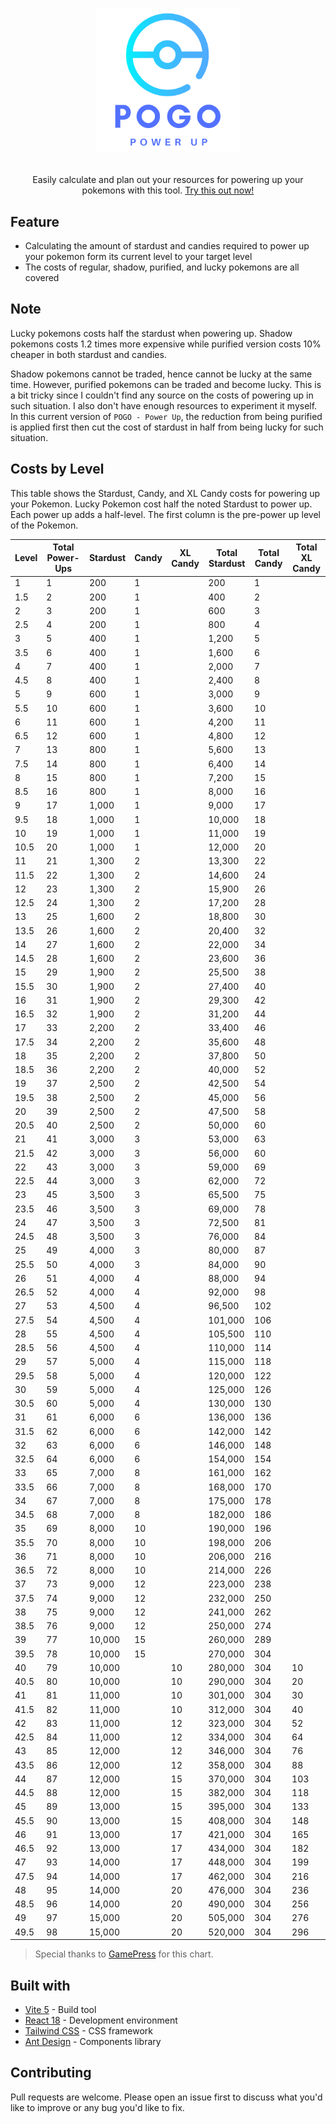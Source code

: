 # <p align="center"><a href="https://photkosee.github.io/pogo-powerup/"><img width="230" src="./public/pogo.png"></a></p>

<p align="center">Easily calculate and plan out your resources for powering up your pokemons with this tool. <a href="https://photkosee.github.io/pogo-powerup/">Try this out now!</a></p>

## Feature
- Calculating the amount of stardust and candies required to power up your pokemon form its current level to your target level
- The costs of regular, shadow, purified, and lucky pokemons are all covered

## Note

Lucky pokemons costs half the stardust when powering up. Shadow pokemons costs 1.2 times more expensive while purified version costs 10% cheaper in both stardust and candies.

Shadow pokemons cannot be traded, hence cannot be lucky at the same time. However, purified pokemons can be traded and become lucky. This is a bit tricky since I couldn't find any source on the costs of powering up in such situation. I also don't have enough resources to experiment it myself. In this current version of `POGO - Power Up`, the reduction from being purified is applied first then cut the cost of stardust in half from being lucky for such situation.

## Costs by Level

This table shows the Stardust, Candy, and XL Candy costs for powering up your Pokemon. Lucky Pokemon cost half the noted Stardust to power up. Each power up adds a half-level. The first column is the pre-power up level of the Pokemon.

| Level | Total Power-Ups | Stardust | Candy | XL Candy | Total Stardust | Total Candy | Total XL Candy |
|-------|-----------------|----------|-------|----------|----------------|-------------|----------------|
| 1     | 1               | 200      | 1     |          | 200            | 1           |                |
| 1.5   | 2               | 200      | 1     |          | 400            | 2           |                |
| 2     | 3               | 200      | 1     |          | 600            | 3           |                |
| 2.5   | 4               | 200      | 1     |          | 800            | 4           |                |
| 3     | 5               | 400      | 1     |          | 1,200          | 5           |                |
| 3.5   | 6               | 400      | 1     |          | 1,600          | 6           |                |
| 4     | 7               | 400      | 1     |          | 2,000          | 7           |                |
| 4.5   | 8               | 400      | 1     |          | 2,400          | 8           |                |
| 5     | 9               | 600      | 1     |          | 3,000          | 9           |                |
| 5.5   | 10              | 600      | 1     |          | 3,600          | 10          |                |
| 6     | 11              | 600      | 1     |          | 4,200          | 11          |                |
| 6.5   | 12              | 600      | 1     |          | 4,800          | 12          |                |
| 7     | 13              | 800      | 1     |          | 5,600          | 13          |                |
| 7.5   | 14              | 800      | 1     |          | 6,400          | 14          |                |
| 8     | 15              | 800      | 1     |          | 7,200          | 15          |                |
| 8.5   | 16              | 800      | 1     |          | 8,000          | 16          |                |
| 9     | 17              | 1,000    | 1     |          | 9,000          | 17          |                |
| 9.5   | 18              | 1,000    | 1     |          | 10,000         | 18          |                |
| 10    | 19              | 1,000    | 1     |          | 11,000         | 19          |                |
| 10.5  | 20              | 1,000    | 1     |          | 12,000         | 20          |                |
| 11    | 21              | 1,300    | 2     |          | 13,300         | 22          |                |
| 11.5  | 22              | 1,300    | 2     |          | 14,600         | 24          |                |
| 12    | 23              | 1,300    | 2     |          | 15,900         | 26          |                |
| 12.5  | 24              | 1,300    | 2     |          | 17,200         | 28          |                |
| 13    | 25              | 1,600    | 2     |          | 18,800         | 30          |                |
| 13.5  | 26              | 1,600    | 2     |          | 20,400         | 32          |                |
| 14    | 27              | 1,600    | 2     |          | 22,000         | 34          |                |
| 14.5  | 28              | 1,600    | 2     |          | 23,600         | 36          |                |
| 15    | 29              | 1,900    | 2     |          | 25,500         | 38          |                |
| 15.5  | 30              | 1,900    | 2     |          | 27,400         | 40          |                |
| 16    | 31              | 1,900    | 2     |          | 29,300         | 42          |                |
| 16.5  | 32              | 1,900    | 2     |          | 31,200         | 44          |                |
| 17    | 33              | 2,200    | 2     |          | 33,400         | 46          |                |
| 17.5  | 34              | 2,200    | 2     |          | 35,600         | 48          |                |
| 18    | 35              | 2,200    | 2     |          | 37,800         | 50          |                |
| 18.5  | 36              | 2,200    | 2     |          | 40,000         | 52          |                |
| 19    | 37              | 2,500    | 2     |          | 42,500         | 54          |                |
| 19.5  | 38              | 2,500    | 2     |          | 45,000         | 56          |                |
| 20    | 39              | 2,500    | 2     |          | 47,500         | 58          |                |
| 20.5  | 40              | 2,500    | 2     |          | 50,000         | 60          |                |
| 21    | 41              | 3,000    | 3     |          | 53,000         | 63          |                |
| 21.5  | 42              | 3,000    | 3     |          | 56,000         | 60          |                |
| 22    | 43              | 3,000    | 3     |          | 59,000         | 69          |                |
| 22.5  | 44              | 3,000    | 3     |          | 62,000         | 72          |                |
| 23    | 45              | 3,500    | 3     |          | 65,500         | 75          |                |
| 23.5  | 46              | 3,500    | 3     |          | 69,000         | 78          |                |
| 24    | 47              | 3,500    | 3     |          | 72,500         | 81          |                |
| 24.5  | 48              | 3,500    | 3     |          | 76,000         | 84          |                |
| 25    | 49              | 4,000    | 3     |          | 80,000         | 87          |                |
| 25.5  | 50              | 4,000    | 3     |          | 84,000         | 90          |                |
| 26    | 51              | 4,000    | 4     |          | 88,000         | 94          |                |
| 26.5  | 52              | 4,000    | 4     |          | 92,000         | 98          |                |
| 27    | 53              | 4,500    | 4     |          | 96,500         | 102         |                |
| 27.5  | 54              | 4,500    | 4     |          | 101,000        | 106         |                |
| 28    | 55              | 4,500    | 4     |          | 105,500        | 110         |                |
| 28.5  | 56              | 4,500    | 4     |          | 110,000        | 114         |                |
| 29    | 57              | 5,000    | 4     |          | 115,000        | 118         |                |
| 29.5  | 58              | 5,000    | 4     |          | 120,000        | 122         |                |
| 30    | 59              | 5,000    | 4     |          | 125,000        | 126         |                |
| 30.5  | 60              | 5,000    | 4     |          | 130,000        | 130         |                |
| 31    | 61              | 6,000    | 6     |          | 136,000        | 136         |                |
| 31.5  | 62              | 6,000    | 6     |          | 142,000        | 142         |                |
| 32    | 63              | 6,000    | 6     |          | 146,000        | 148         |                |
| 32.5  | 64              | 6,000    | 6     |          | 154,000        | 154         |                |
| 33    | 65              | 7,000    | 8     |          | 161,000        | 162         |                |
| 33.5  | 66              | 7,000    | 8     |          | 168,000        | 170         |                |
| 34    | 67              | 7,000    | 8     |          | 175,000        | 178         |                |
| 34.5  | 68              | 7,000    | 8     |          | 182,000        | 186         |                |
| 35    | 69              | 8,000    | 10    |          | 190,000        | 196         |                |
| 35.5  | 70              | 8,000    | 10    |          | 198,000        | 206         |                |
| 36    | 71              | 8,000    | 10    |          | 206,000        | 216         |                |
| 36.5  | 72              | 8,000    | 10    |          | 214,000        | 226         |                |
| 37    | 73              | 9,000    | 12    |          | 223,000        | 238         |                |
| 37.5  | 74              | 9,000    | 12    |          | 232,000        | 250         |                |
| 38    | 75              | 9,000    | 12    |          | 241,000        | 262         |                |
| 38.5  | 76              | 9,000    | 12    |          | 250,000        | 274         |                |
| 39    | 77              | 10,000   | 15    |          | 260,000        | 289         |                |
| 39.5  | 78              | 10,000   | 15    |          | 270,000        | 304         |                |
| 40    | 79              | 10,000   |       | 10       | 280,000        | 304         | 10             |
| 40.5  | 80              | 10,000   |       | 10       | 290,000        | 304         | 20             |
| 41    | 81              | 11,000   |       | 10       | 301,000        | 304         | 30             |
| 41.5  | 82              | 11,000   |       | 10       | 312,000        | 304         | 40             |
| 42    | 83              | 11,000   |       | 12       | 323,000        | 304         | 52             |
| 42.5  | 84              | 11,000   |       | 12       | 334,000        | 304         | 64             |
| 43    | 85              | 12,000   |       | 12       | 346,000        | 304         | 76             |
| 43.5  | 86              | 12,000   |       | 12       | 358,000        | 304         | 88             |
| 44    | 87              | 12,000   |       | 15       | 370,000        | 304         | 103            |
| 44.5  | 88              | 12,000   |       | 15       | 382,000        | 304         | 118            |
| 45    | 89              | 13,000   |       | 15       | 395,000        | 304         | 133            |
| 45.5  | 90              | 13,000   |       | 15       | 408,000        | 304         | 148            |
| 46    | 91              | 13,000   |       | 17       | 421,000        | 304         | 165            |
| 46.5  | 92              | 13,000   |       | 17       | 434,000        | 304         | 182            |
| 47    | 93              | 14,000   |       | 17       | 448,000        | 304         | 199            |
| 47.5  | 94              | 14,000   |       | 17       | 462,000        | 304         | 216            |
| 48    | 95              | 14,000   |       | 20       | 476,000        | 304         | 236            |
| 48.5  | 96              | 14,000   |       | 20       | 490,000        | 304         | 256            |
| 49    | 97              | 15,000   |       | 20       | 505,000        | 304         | 276            |
| 49.5  | 98              | 15,000   |       | 20       | 520,000        | 304         | 296            |

> Special thanks to [GamePress](https://gamepress.gg/pokemongo/power-up-costs) for this chart.

## Built with

- [Vite 5](https://vitejs.dev/) - Build tool
- [React 18](https://react.dev/) - Development environment
- [Tailwind CSS](https://tailwindcss.com/) - CSS framework
- [Ant Design](https://ant.design/) - Components library

## Contributing

Pull requests are welcome. Please open an issue first to discuss what you'd like to improve or any bug you'd like to fix.